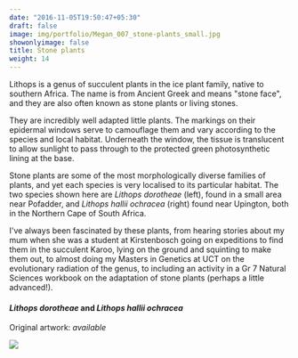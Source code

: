 ```yaml
---
date: "2016-11-05T19:50:47+05:30"
draft: false
image: img/portfolio/Megan_007_stone-plants_small.jpg
showonlyimage: false
title: Stone plants
weight: 14
---
```


Lithops is a genus of succulent plants in the ice plant family, native to southern Africa. The name is from Ancient Greek and means "stone face", and they are also often known as stone plants or living stones.

<!--more-->

They are incredibly well adapted little plants. The markings on their epidermal windows serve to camouflage them and vary according to the species and local habitat. Underneath the window, the tissue is translucent to allow sunlight to pass through to the protected green photosynthetic lining at the base.

Stone plants are some of the most morphologically diverse families of plants, and yet each species is very localised to its particular habitat. The two species shown here are *Lithops dorotheae* (left), found in a small area near Pofadder, and *Lithops hallii ochracea* (right) found near Upington, both in the Northern Cape of South Africa.

I've always been fascinated by these plants, from hearing stories about my mum when she was a student at Kirstenbosch going on expeditions to find them in the succulent Karoo, lying on the ground and squinting to make them out, to almost doing my Masters in Genetics at UCT on the evolutionary radiation of the genus, to including an activity in a Gr 7 Natural Sciences workbook on the adaptation of stone plants (perhaps a little advanced!).

#### *Lithops dorotheae* and *Lithops hallii ochracea*
Original artwork: *available*

![][1]

[1]: /img/portfolio/Megan_007_stone-plants.png
